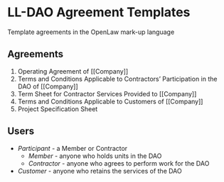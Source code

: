 
# LL-DAO Agreement Templates
Template agreements in the OpenLaw mark-up language

## Agreements
1. Operating Agreement of [[Company]]
2. Terms and Conditions Applicable to Contractors’ Participation in the DAO of [[Company]]
3. Term Sheet for Contractor Services Provided to [[Company]]
4. Terms and Conditions Applicable to Customers of [[Company]]
5. Project Specification Sheet

## Users
- *Participant* - a Member or Contractor
  - *Member* - anyone who holds units in the DAO
  - *Contractor* - anyone who agrees to perform work for the DAO
- *Customer* - anyone who retains the services of the DAO
